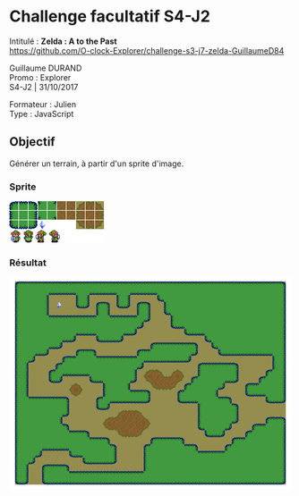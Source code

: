 # Challenge facultatif S4-J2
Intitulé : **Zelda : A <Link> to the Past**  
https://github.com/O-clock-Explorer/challenge-s3-j7-zelda-GuillaumeD84

Guillaume DURAND  
Promo : Explorer  
S4-J2 | 31/10/2017

Formateur : Julien  
Type : JavaScript

## Objectif
Générer un terrain, à partir d'un sprite d'image.

### Sprite
![sprite](images/sprite.png)

### Résultat
![goal](docs/resultat.png)
